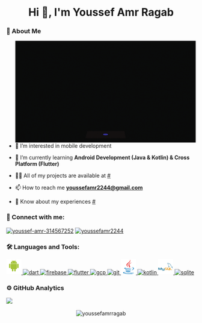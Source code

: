 <h1 align="center">Hi 👋, I'm Youssef Amr Ragab</h1>

<h3> 🚀 About Me </h3>

<img align="right" src="giphy.gif" alt="coding" width="480" height="270"/>

- 🌱 I’m interested in mobile development

- 🧠 I’m currently learning **Android Development (Java & Kotlin) & Cross Platform (Flutter)**

- 👨‍💻 All of my projects are available at [#](#)

- 📫 How to reach me **youssefamr2244@gmail.com**

- 📄 Know about my experiences [#](#)

<h3 align="left"> 🔗 Connect with me:</h3>
<p align="left">
<a href="https://linkedin.com/in/youssef-amr-314567252" target="blank"><img align="center" src="https://raw.githubusercontent.com/rahuldkjain/github-profile-readme-generator/master/src/images/icons/Social/linked-in-alt.svg" alt="youssef-amr-314567252" height="30" width="40" /></a>
<a href="https://www.leetcode.com/youssefamr2244" target="blank"><img align="center" src="https://raw.githubusercontent.com/rahuldkjain/github-profile-readme-generator/master/src/images/icons/Social/leet-code.svg" alt="youssefamr2244" height="30" width="40" /></a>
</p>

<h3 align="left"> 🛠 Languages and Tools:</h3>
<p align="left"> <a href="https://developer.android.com" target="_blank" rel="noreferrer"> <img src="https://raw.githubusercontent.com/devicons/devicon/master/icons/android/android-original-wordmark.svg" alt="android" width="40" height="40"/> </a> <a href="https://dart.dev" target="_blank" rel="noreferrer"> <img src="https://www.vectorlogo.zone/logos/dartlang/dartlang-icon.svg" alt="dart" width="40" height="40"/> </a> <a href="https://firebase.google.com/" target="_blank" rel="noreferrer"> <img src="https://www.vectorlogo.zone/logos/firebase/firebase-icon.svg" alt="firebase" width="40" height="40"/> </a> <a href="https://flutter.dev" target="_blank" rel="noreferrer"> <img src="https://www.vectorlogo.zone/logos/flutterio/flutterio-icon.svg" alt="flutter" width="40" height="40"/> </a> <a href="https://cloud.google.com" target="_blank" rel="noreferrer"> <img src="https://www.vectorlogo.zone/logos/google_cloud/google_cloud-icon.svg" alt="gcp" width="40" height="40"/> </a> <a href="https://git-scm.com/" target="_blank" rel="noreferrer"> <img src="https://www.vectorlogo.zone/logos/git-scm/git-scm-icon.svg" alt="git" width="40" height="40"/> </a> <a href="https://www.java.com" target="_blank" rel="noreferrer"> <img src="https://raw.githubusercontent.com/devicons/devicon/master/icons/java/java-original.svg" alt="java" width="40" height="40"/> </a> <a href="https://kotlinlang.org" target="_blank" rel="noreferrer"> <img src="https://www.vectorlogo.zone/logos/kotlinlang/kotlinlang-icon.svg" alt="kotlin" width="40" height="40"/> </a> <a href="https://www.mysql.com/" target="_blank" rel="noreferrer"> <img src="https://raw.githubusercontent.com/devicons/devicon/master/icons/mysql/mysql-original-wordmark.svg" alt="mysql" width="40" height="40"/> </a> <a href="https://www.sqlite.org/" target="_blank" rel="noreferrer"> <img src="https://www.vectorlogo.zone/logos/sqlite/sqlite-icon.svg" alt="sqlite" width="40" height="40"/> </a> </p>

<h3> ⚙️ GitHub Analytics</h3>

<!-- <img src="https://github-readme-stats.vercel.app/api?username=YoussefAmrRagab&theme=github_dark&show_icons=true"/> -->
<img src="https://github-readme-stats.vercel.app/api/top-langs?username=YoussefAmrRagab&layout=compact&theme=github_dark&show_icons=true"/>

<p align="center"> <img src="https://komarev.com/ghpvc/?username=youssefamrragab&label=Profile%20views&color=0e75b6&style=flat" alt="youssefamrragab" /> </p>
